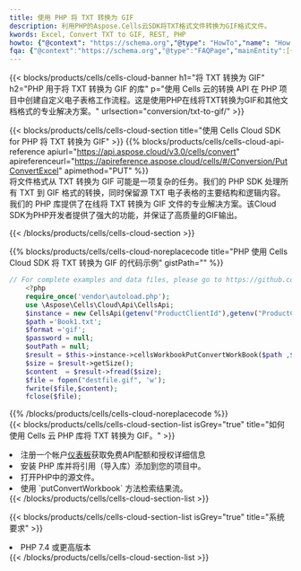 ```yaml
---
title: 使用 PHP 将 TXT 转换为 GIF
description: 利用PHP的Aspose.Cells云SDK将TXT格式文件转换为GIF格式文件。
kwords: Excel, Convert TXT to GIF, REST, PHP
howto: {"@context": "https://schema.org","@type": "HowTo","name": "How to convert TXT to GIF using the Cells Cloud PHP library.","description": "How to convert TXT to GIF using the Cells Cloud PHP library.","image": {"@type": "ImageObject"},"url": "/php/conversion/txt-to-gif/","step": [{ "@type": "HowToStep","name": "How to convert TXT to GIF using the Cells Cloud PHP library. step 1", "image": {"@type": "ImageObject",},"url": "/php/conversion/txt-to-gif/","text": "Register an account at <a href='https://dashboard.aspose.cloud/'>Dashboard</a> to get free API quota & authorization details",},{ "@type": "HowToStep","name": "How to convert TXT to GIF using the Cells Cloud PHP library. step 1", "image": {"@type": "ImageObject",},"url": "/php/conversion/txt-to-gif/","text": "Install PHP library and add the reference (import the library) to your project.",},{ "@type": "HowToStep","name": "How to convert TXT to GIF using the Cells Cloud PHP library. step 1", "image": {"@type": "ImageObject",},"url": "/php/conversion/txt-to-gif/","text": "Open the source file in PHP.",},{ "@type": "HowToStep","name": "How to convert TXT to GIF using the Cells Cloud PHP library. step 1", "image": {"@type": "ImageObject",},"url": "/php/conversion/txt-to-gif/","text": "Use the `putConvertWorkbook` method to retrieve the resulting stream.",}, ],"supply": {"@type": "HowToSupply","name": "document"},"tool": [{"@type": "HowToTool","name": "phpstorm, Visual Studio Code, Eclipse"},{"@type": "HowToTool","name": "Aspose Cells"}],"totalTime": "PT6M"}
fqa: {"@context":"https://schema.org","@type":"FAQPage","mainEntity":[{"@type":"Question","name":"Why convert file formats in C# using REST API?","acceptedAnswer":{"@type":"Answer","text":"Documents are encoded in many ways, and some files may be incompatible with the software you use. To open and read such files, just convert them to appropriate file formats.<br/><ol><li>Install .NET SDK and add the reference (import the library) to your project.</li><li>Open the source file in C# using REST API.</li><li>Call the PutConvertWorkbookRequest() method, passing an output filename with required extension.</li><li>Get the result of conversion as a separate file.</li></ol>"}},{"@type":"Question","name":"What file formats can I convert with your C# library?","acceptedAnswer":{"@type":"Answer","text":"We support a variety of file formats for conversion using .NET library, including XLSX, Excel, xls , PDF, CSV, HTML, Markdown, XML, PNG, JPG, TIFF, Json, TXT and many more."}},{"@type":"Question","name":"What is the maximum allowed file size for conversion using this .NET library?","acceptedAnswer":{"@type":"Answer","text":"There are no file size limits for format conversions using .NET library."}}]}
---
```

{{< blocks/products/cells/cells-cloud-banner h1="将 TXT 转换为 GIF" h2="PHP 用于将 TXT 转换为 GIF 的库" p="使用 Cells 云的转换 API 在 PHP 项目中创建自定义电子表格工作流程。这是使用PHP在线将TXT转换为GIF和其他文档格式的专业解决方案。" urlsection="conversion/txt-to-gif/" >}}

{{< blocks/products/cells/cells-cloud-section title="使用 Cells Cloud SDK for PHP 将 TXT 转换为 GIF" >}}
{{% blocks/products/cells/cells-cloud-api-reference apiurl="https://api.aspose.cloud/v3.0/cells/convert" apireferenceurl="https://apireference.aspose.cloud/cells/#/Conversion/PutConvertExcel" apimethod="PUT" %}}
<br/>
将文件格式从 TXT 转换为 GIF 可能是一项复杂的任务。我们的 PHP SDK 处理所有 TXT 到 GIF 格式的转换，同时保留源 TXT 电子表格的主要结构和逻辑内容。我们的 PHP 库提供了在线将 TXT 转换为 GIF 文件的专业解决方案。该Cloud SDK为PHP开发者提供了强大的功能，并保证了高质量的GIF输出。

{{< /blocks/products/cells/cells-cloud-section >}}

{{% blocks/products/cells/cells-cloud-noreplacecode title="PHP 使用 Cells Cloud SDK 将 TXT 转换为 GIF 的代码示例" gistPath="" %}}
 
```php
// For complete examples and data files, please go to https://github.com/aspose-cells-cloud/aspose-cells-cloud-php/
    <?php
    require_once('vendor\autoload.php');
    use \Aspose\Cells\Cloud\Api\CellsApi;
    $instance = new CellsApi(getenv("ProductClientId"),getenv("ProductClientSecret"));
    $path ='Book1.txt';    
    $format ='gif';
    $password = null;
    $outPath = null;      
    $result = $this->instance->cellsWorkbookPutConvertWorkBook($path ,$format, $password,  $outPath);
    $size = $result->getSize();
    $content  = $result->fread($size);
    $file = fopen("destfile.gif", 'w');
    fwrite($file,$content);
    fclose($file);
```
 
{{% /blocks/products/cells/cells-cloud-noreplacecode %}}
<br/>
{{< blocks/products/cells/cells-cloud-section-list isGrey="true" title="如何使用 Cells 云 PHP 库将 TXT 转换为 GIF。" >}}
<li>注册一个帐户<a href="https://dashboard.aspose.cloud/">仪表板</a>获取免费API配额和授权详细信息</li>
<li>安装 PHP 库并将引用（导入库）添加到您的项目中。</li>
<li>打开PHP中的源文件。</li>
<li>使用 `putConvertWorkbook` 方法检索结果流。</li>
{{< /blocks/products/cells/cells-cloud-section-list >}}

{{< blocks/products/cells/cells-cloud-section-list isGrey="true" title="系统要求" >}}
<li>PHP 7.4 或更高版本</li>
{{< /blocks/products/cells/cells-cloud-section-list >}}

